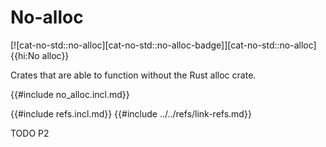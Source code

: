 # No-alloc

[![cat-no-std::no-alloc][cat-no-std::no-alloc-badge]][cat-no-std::no-alloc]{{hi:No alloc}}

Crates that are able to function without the Rust alloc crate.

{{#include no_alloc.incl.md}}

{{#include refs.incl.md}}
{{#include ../../refs/link-refs.md}}

<div class="hidden">
TODO P2
</div>
